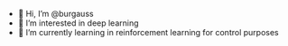 - 👋 Hi, I’m @burgauss
- 👀 I’m interested in deep learning
- 🌱 I’m currently learning in reinforcement learning for control purposes

<!---
burgauss/burgauss is a ✨ special ✨ repository because its `README.md` (this file) appears on your GitHub profile.
You can click the Preview link to take a look at your changes.
--->
